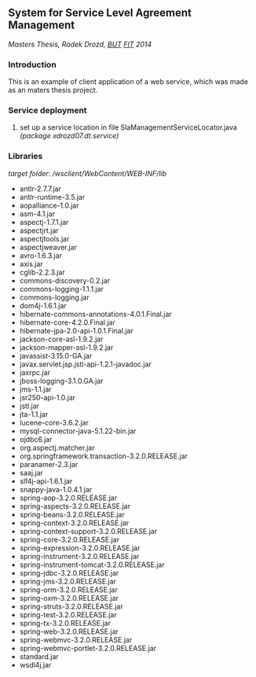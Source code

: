 
## System for Service Level Agreement Management ##

_Masters Thesis, Radek Drozd, [BUT](http://www.vutbr.cz) [FIT](http://fit.vutbr.cz) 2014_


### Introduction ###

This is an example of client application of a web service, which was made as an 
maters thesis project.

### Service deployment ###


1. set up a service location in file SlaManagementServiceLocator.java 
  _(package xdrozd07.dt.service)_

### Libraries ###


_target folder: /wsclient/WebContent/WEB-INF/lib_

* antlr-2.7.7.jar
* antlr-runtime-3.5.jar
* aopalliance-1.0.jar
* asm-4.1.jar
* aspectj-1.7.1.jar
* aspectjrt.jar
* aspectjtools.jar
* aspectjweaver.jar
* avro-1.6.3.jar
* axis.jar
* cglib-2.2.3.jar
* commons-discovery-0.2.jar
* commons-logging-1.1.1.jar
* commons-logging.jar
* dom4j-1.6.1.jar
* hibernate-commons-annotations-4.0.1.Final.jar
* hibernate-core-4.2.0.Final.jar
* hibernate-jpa-2.0-api-1.0.1.Final.jar
* jackson-core-asl-1.9.2.jar
* jackson-mapper-asl-1.9.2.jar
* javassist-3.15.0-GA.jar
* javax.servlet.jsp.jstl-api-1.2.1-javadoc.jar
* jaxrpc.jar
* jboss-logging-3.1.0.GA.jar
* jms-1.1.jar
* jsr250-api-1.0.jar
* jstl.jar
* jta-1.1.jar
* lucene-core-3.6.2.jar
* mysql-connector-java-5.1.22-bin.jar
* ojdbc6.jar
* org.aspectj.matcher.jar
* org.springframework.transaction-3.2.0.RELEASE.jar
* paranamer-2.3.jar
* saaj.jar
* slf4j-api-1.6.1.jar
* snappy-java-1.0.4.1.jar
* spring-aop-3.2.0.RELEASE.jar
* spring-aspects-3.2.0.RELEASE.jar
* spring-beans-3.2.0.RELEASE.jar
* spring-context-3.2.0.RELEASE.jar
* spring-context-support-3.2.0.RELEASE.jar
* spring-core-3.2.0.RELEASE.jar
* spring-expression-3.2.0.RELEASE.jar
* spring-instrument-3.2.0.RELEASE.jar
* spring-instrument-tomcat-3.2.0.RELEASE.jar
* spring-jdbc-3.2.0.RELEASE.jar
* spring-jms-3.2.0.RELEASE.jar
* spring-orm-3.2.0.RELEASE.jar
* spring-oxm-3.2.0.RELEASE.jar
* spring-struts-3.2.0.RELEASE.jar
* spring-test-3.2.0.RELEASE.jar
* spring-tx-3.2.0.RELEASE.jar
* spring-web-3.2.0.RELEASE.jar
* spring-webmvc-3.2.0.RELEASE.jar
* spring-webmvc-portlet-3.2.0.RELEASE.jar
* standard.jar
* wsdl4j.jar

